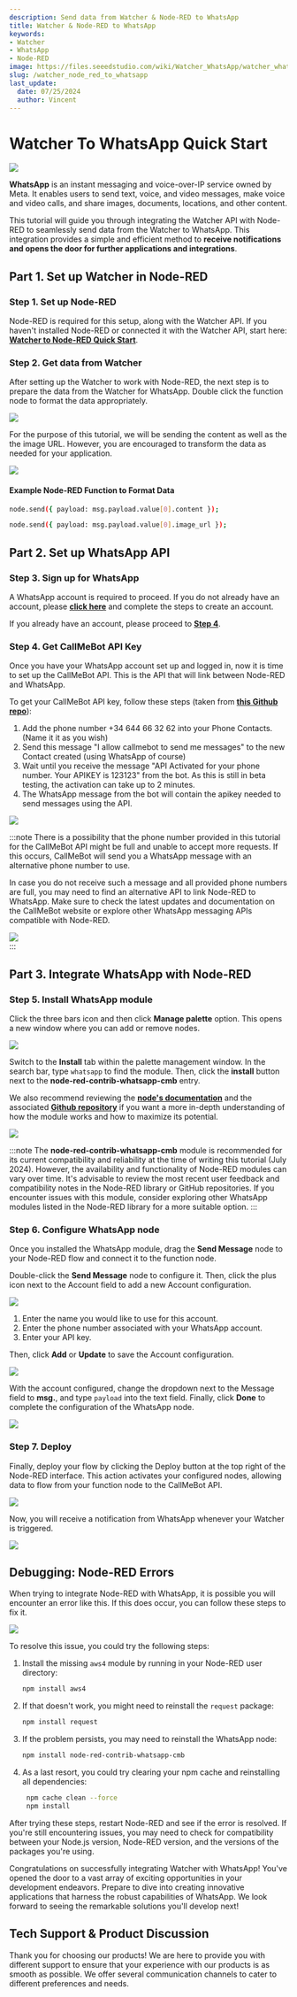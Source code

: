 ```yaml
---
description: Send data from Watcher & Node-RED to WhatsApp
title: Watcher & Node-RED to WhatsApp
keywords:
- Watcher
- WhatsApp
- Node-RED
image: https://files.seeedstudio.com/wiki/Watcher_WhatsApp/watcher_whatsapp.png
slug: /watcher_node_red_to_whatsapp
last_update:
  date: 07/25/2024
  author: Vincent
---
```


# Watcher To WhatsApp Quick Start

<div style={{textAlign:'center'}}><img src="https://files.seeedstudio.com/wiki/Watcher_WhatsApp/watcher_whatsapp.png" style={{width:1000, height:'auto'}}/></div>

**WhatsApp** is an instant messaging and voice-over-IP service owned by Meta. It enables users to send text, voice, and video messages, make voice and video calls, and share images, documents, locations, and other content.

This tutorial will guide you through integrating the Watcher API with Node-RED to seamlessly send data from the Watcher to WhatsApp. This integration provides a simple and efficient method to **receive notifications and opens the door for further applications and integrations**.

## Part 1. Set up Watcher in Node-RED

### Step 1. Set up Node-RED
Node-RED is required for this setup, along with the Watcher API. If you haven't installed Node-RED or connected it with the Watcher API, start here: [**Watcher to Node-RED Quick Start**](https://wiki.seeedstudio.com/watcher_to_node_red).

### Step 2. Get data from Watcher

After setting up the Watcher to work with Node-RED, the next step is to prepare the data from the Watcher for WhatsApp. Double click the function node to format the data appropriately.

<div style={{textAlign:'center'}}><img src="https://files.seeedstudio.com/wiki/Watcher_WhatsApp/Node_RED_1.png" style={{width:1000, height:'auto'}}/></div>

For the purpose of this tutorial, we will be sending the content as well as the the image URL. However, you are encouraged to transform the data as needed for your application.

<div style={{textAlign:'center'}}><img src="https://files.seeedstudio.com/wiki/Watcher_WhatsApp/Node_RED_2.png" style={{width:1000, height:'auto'}}/></div>

#### Example Node-RED Function to Format Data

```sh
node.send({ payload: msg.payload.value[0].content });

node.send({ payload: msg.payload.value[0].image_url });
```
## Part 2. Set up WhatsApp API 

### Step 3. Sign up for WhatsApp

A WhatsApp account is required to proceed. If you do not already have an account, please [**click here**](https://www.whatsapp.com) and complete the steps to create an account.

If you already have an account, please proceed to [**Step 4**](#step-4-get-callmebot-api-key).

### Step 4. Get CallMeBot API Key

Once you have your WhatsApp account set up and logged in, now it is time to set up the CallMeBot API. This is the API that will link between Node-RED and WhatsApp.

To get your CallMeBot API key, follow these steps (taken from [**this Github repo**](https://github.com/PfisterDaniel/node-red-contrib-whatsapp-cmb/blob/main/README.md#create-api-key)):

1. Add the phone number +34 644 66 32 62 into your Phone Contacts. (Name it it as you wish)
2. Send this message "I allow callmebot to send me messages" to the new Contact created (using WhatsApp of course)
3. Wait until you receive the message "API Activated for your phone number. Your APIKEY is 123123" from the bot. As this is still in beta testing, the activation can take up to 2 minutes.
4. The WhatsApp message from the bot will contain the apikey needed to send messages using the API.

<div style={{textAlign:'center'}}><img src="https://files.seeedstudio.com/wiki/Watcher_WhatsApp/WhatsApp_API.png" style={{width:1000, height:'auto'}}/></div>

:::note
There is a possibility that the phone number provided in this tutorial for the CallMeBot API might be full and unable to accept more requests. If this occurs, CallMeBot will send you a WhatsApp message with an alternative phone number to use.

In case you do not receive such a message and all provided phone numbers are full, you may need to find an alternative API to link Node-RED to WhatsApp. Make sure to check the latest updates and documentation on the CallMeBot website or explore other WhatsApp messaging APIs compatible with Node-RED.
<div style={{textAlign:'center'}}><img src="https://files.seeedstudio.com/wiki/Watcher_WhatsApp/WhatsApp_Full.png" style={{width:1000, height:'auto'}}/></div>
:::

## Part 3. Integrate WhatsApp with Node-RED 

### Step 5. Install WhatsApp module 

Click the three bars icon and then click **Manage palette** option. This opens a new window where you can add or remove nodes.

<div style={{textAlign:'center'}}><img src="https://files.seeedstudio.com/wiki/Watcher_WhatsApp/Node_RED_3.png" style={{width:1000, height:'auto'}}/></div>

Switch to the **Install** tab within the palette management window. In the search bar, type `whatsapp` to find the module. Then, click the **install** button next to the **node-red-contrib-whatsapp-cmb** entry.

We also recommend reviewing the [**node's documentation**](https://github.com/PfisterDaniel/node-red-contrib-whatsapp-cmb/blob/main/README.md) and the associated [**Github repository**](https://github.com/PfisterDaniel/node-red-contrib-whatsapp-cmb) if you want a more in-depth understanding of how the module works and how to maximize its potential.

<div style={{textAlign:'center'}}><img src="https://files.seeedstudio.com/wiki/Watcher_WhatsApp/Node_RED_4.png" style={{width:1000, height:'auto'}}/></div>

:::note
The **node-red-contrib-whatsapp-cmb** module is recommended for its current compatibility and reliability at the time of writing this tutorial (July 2024). However, the availability and functionality of Node-RED modules can vary over time. It's advisable to review the most recent user feedback and compatibility notes in the Node-RED library or GitHub repositories. If you encounter issues with this module, consider exploring other WhatsApp modules listed in the Node-RED library for a more suitable option.
:::

### Step 6. Configure WhatsApp node 

Once you installed the WhatsApp module, drag the **Send Message** node to your Node-RED flow and connect it to the function node.

Double-click the **Send Message** node to configure it. Then, click the plus icon next to the Account field to add a new Account configuration.

<div style={{textAlign:'center'}}><img src="https://files.seeedstudio.com/wiki/Watcher_WhatsApp/Node_RED_5.png" style={{width:1000, height:'auto'}}/></div>

1. Enter the name you would like to use for this account.
2. Enter the phone number associated with your WhatsApp account.
3. Enter your API key.

Then, click **Add** or **Update** to save the Account configuration.

<div style={{textAlign:'center'}}><img src="https://files.seeedstudio.com/wiki/Watcher_WhatsApp/Node_RED_6.png" style={{width:1000, height:'auto'}}/></div>

With the account configured, change the dropdown next to the Message field to **msg.**, and type `payload` into the text field. Finally, click **Done** to complete the configuration of the WhatsApp node.

<div style={{textAlign:'center'}}><img src="https://files.seeedstudio.com/wiki/Watcher_WhatsApp/Node_RED_7.png" style={{width:1000, height:'auto'}}/></div>

### Step 7. Deploy

Finally, deploy your flow by clicking the Deploy button at the top right of the Node-RED interface. This action activates your configured nodes, allowing data to flow from your function node to the CallMeBot API.

<div style={{textAlign:'center'}}><img src="https://files.seeedstudio.com/wiki/Watcher_WhatsApp/Node_RED_8.png" style={{width:1000, height:'auto'}}/></div>

Now, you will receive a notification from WhatsApp whenever your Watcher is triggered.

<div style={{textAlign:'center'}}><img src="https://files.seeedstudio.com/wiki/Watcher_WhatsApp/WhatsApp_Result.png" style={{width:1000, height:'auto'}}/></div>

## Debugging: Node-RED Errors

When trying to integrate Node-RED with WhatsApp, it is possible you will encounter an error like this. If this does occur, you can follow these steps to fix it.

<div style={{textAlign:'center'}}><img src="https://files.seeedstudio.com/wiki/Watcher_WhatsApp/Node_RED_Error.png" style={{width:300, height:'auto'}}/></div>

To resolve this issue, you could try the following steps:

1. Install the missing `aws4` module by running in your Node-RED user directory:

   ```sh
   npm install aws4
   ```

2. If that doesn't work, you might need to reinstall the `request` package:

   ```sh
   npm install request
   ```

3. If the problem persists, you may need to reinstall the WhatsApp node:

   ```sh
   npm install node-red-contrib-whatsapp-cmb
   ```

4. As a last resort, you could try clearing your npm cache and reinstalling all dependencies:

   ```sh
    npm cache clean --force
    npm install
   ```

After trying these steps, restart Node-RED and see if the error is resolved. If you're still encountering issues, you may need to check for compatibility between your Node.js version, Node-RED version, and the versions of the packages you're using.

Congratulations on successfully integrating Watcher with WhatsApp! You've opened the door to a vast array of exciting opportunities in your development endeavors. Prepare to dive into creating innovative applications that harness the robust capabilities of WhatsApp. We look forward to seeing the remarkable solutions you'll develop next!

## Tech Support & Product Discussion

Thank you for choosing our products! We are here to provide you with different support to ensure that your experience with our products is as smooth as possible. We offer several communication channels to cater to different preferences and needs.

<div class="button_tech_support_container">
<a href="https://forum.seeedstudio.com/" class="button_forum"></a> 
<a href="https://www.seeedstudio.com/contacts" class="button_email"></a>
</div>

<div class="button_tech_support_container">
<a href="https://discord.gg/eWkprNDMU7" class="button_discord"></a> 
<a href="https://github.com/Seeed-Studio/wiki-documents/discussions/69" class="button_discussion"></a>
</div>
